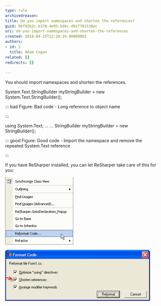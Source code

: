 ```yaml
---
type: rule
archivedreason: 
title: Do you import namespaces and shorten the references?
guid: 0bf92b2c-b378-4e05-bd4c-d91f783138ac
uri: do-you-import-namespaces-and-shorten-the-references
created: 2018-04-25T22:28:24.0000000Z
authors:
- id: 1
  title: Adam Cogan
related: []
redirects: []

---
```


You should import namespaces and shorten the references.

<!--endintro-->

System.Text.StringBuilder myStringBuilder = new System.Text.StringBuilder();


::: bad
Figure: Bad code - Long reference to object name

:::


using System.Text;
...
...
StringBuilder myStringBuilder = new StringBuilder();


::: good
Figure: Good code - Import the namespace and remove the repeated System.Text reference

:::




If you have ReSharper installed, you can let ReSharper take care of this for you:

![Right click and select "Reformat Code..."](ReSharperReformatCode.gif)

![Make sure "Shorten references" is checked and click "Reformat"](ReSharperShortenReferences.gif)
